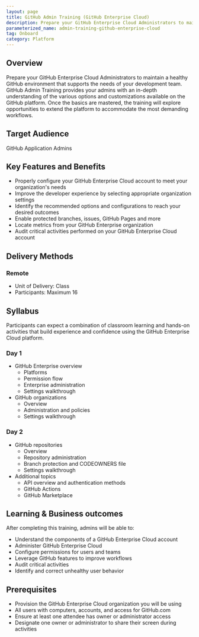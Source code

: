 ```yaml
---
layout: page
title: GitHub Admin Training (GitHub Enterprise Cloud)
description: Prepare your GitHub Enterprise Cloud Administrators to maintain a healthy GitHub environment that supports the needs of your development team.
parameterized_name: admin-training-github-enterprise-cloud
tag: Onboard
category: Platform
---
```


## Overview

Prepare your GitHub Enterprise Cloud Administrators to maintain a healthy GitHub environment that supports the needs of your development team. GitHub Admin Training provides your admins with an in-depth understanding of the various options and customizations available on the GitHub platform. Once the basics are mastered, the training will explore opportunities to extend the platform to accommodate the most demanding workflows.

## Target Audience

GitHub Application Admins

## Key Features and Benefits

- Properly configure your GitHub Enterprise Cloud account to meet your organization's needs
- Improve the developer experience by selecting appropriate organization settings
- Identify the recommended options and configurations to reach your desired outcomes
- Enable protected branches, issues, GitHub Pages and more
- Locate metrics from your GitHub Enterprise organization
- Audit critical activities performed on your GitHub Enterprise Cloud account

## Delivery Methods

### Remote

- Unit of Delivery: Class
- Participants: Maximum 16

## Syllabus

Participants can expect a combination of classroom learning and hands-on activities that build experience and confidence using the GitHub Enterprise Cloud platform.

### Day 1
- GitHub Enterprise overview
  - Platforms
  - Permission flow
  - Enterprise administration
  - Settings walkthrough
- GitHub organizations
  - Overview
  - Administration and policies
  - Settings walkthrough

### Day 2
- GitHub repositories
  - Overview
  - Repository administration
  - Branch protection and CODEOWNERS file
  - Settings walkthrough
- Additional topics
  - API overview and authentication methods
  - GitHub Actions
  - GitHub Marketplace

## Learning & Business outcomes

After completing this training, admins will be able to:

- Understand the components of a GitHub Enterprise Cloud account
- Administer GitHub Enterprise Cloud
- Configure permissions for users and teams
- Leverage GitHub features to improve workflows
- Audit critical activities
- Identify and correct unhealthy user behavior

## Prerequisites

- Provision the GitHub Enterprise Cloud organization you will be using
- All users with computers, accounts, and access for GitHub.com
- Ensure at least one attendee has owner or administrator access
- Designate one owner or administrator to share their screen during activities
